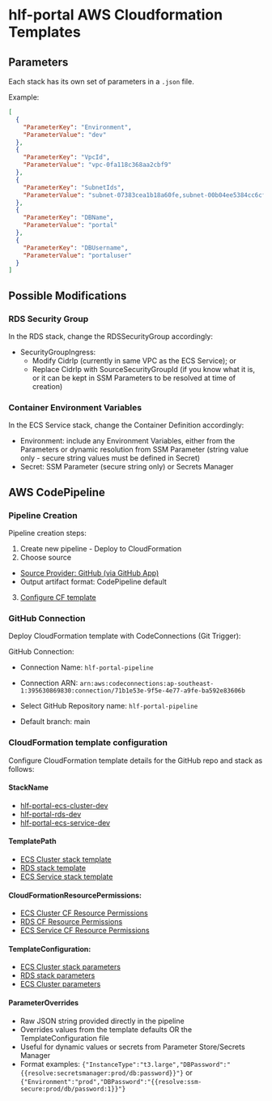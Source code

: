 # hlf-portal AWS Cloudformation Templates

## Parameters

Each stack has its own set of parameters in a `.json` file.

Example:

```json
[
  {
    "ParameterKey": "Environment",
    "ParameterValue": "dev"
  },
  {
    "ParameterKey": "VpcId",
    "ParameterValue": "vpc-0fa118c368aa2cbf9"
  },
  {
    "ParameterKey": "SubnetIds",
    "ParameterValue": "subnet-07383cea1b18a60fe,subnet-00b04ee5384cc6cff"
  },
  {
    "ParameterKey": "DBName",
    "ParameterValue": "portal"
  },
  {
    "ParameterKey": "DBUsername",
    "ParameterValue": "portaluser"
  }
]
```

## Possible Modifications

### RDS Security Group

In the RDS stack, change the RDSSecurityGroup accordingly:
- SecurityGroupIngress: 
  - Modify CidrIp (currently in same VPC as the ECS Service); or
  - Replace CidrIp with SourceSecurityGroupId (if you know what it is, or it can be kept in SSM Parameters to be resolved at time of creation)

### Container Environment Variables

In the ECS Service stack, change the Container Definition accordingly:
- Environment: include any Environment Variables, either from the Parameters or dynamic resolution from SSM Parameter (string value only - secure string values must be defined in Secret)
- Secret: SSM Parameter (secure string only) or Secrets Manager

## AWS CodePipeline

### Pipeline Creation

Pipeline creation steps:
1. Create new pipeline - Deploy to CloudFormation
2. Choose source 
  - [Source Provider: GitHub (via GitHub App)](#github-connection)
  - Output artifact format: CodePipeline default
3. [Configure CF template](#cloudformation-template-configuration)

### GitHub Connection

Deploy CloudFormation template with CodeConnections (Git Trigger):

GitHub Connection:
- Connection Name: `hlf-portal-pipeline`
- Connection ARN: `arn:aws:codeconnections:ap-southeast-1:395630869830:connection/71b1e53e-9f5e-4e77-a9fe-ba592e83606b`

- Select GitHub Repository name: `hlf-portal-pipeline`
- Default branch: main

### CloudFormation template configuration

Configure CloudFormation template details for the GitHub repo and stack as follows:

#### StackName
- [hlf-portal-ecs-cluster-dev](./ecs-develop/deploy-1-ecs-cluster.sh)
- [hlf-portal-rds-dev](./ecs-develop/deploy-2-rds.sh)
- [hlf-portal-ecs-service-dev](./ecs-develop/deploy-3-ecs-service.sh)

#### TemplatePath
- [ECS Cluster stack template](./ecs-develop/ecs-cluster-stack.yaml)
- [RDS stack template](./ecs-develop/rds-stack.yaml)
- [ECS Service stack template](./ecs-develop/ecs-service-stack.yaml)

#### CloudFormationResourcePermissions:
- [ECS Cluster CF Resource Permissions](./ecs-develop/ecs-cluster-cf-resource-permissions.json)
- [RDS CF Resource Permissions](./ecs-develop/rds-cf-resource-permissions.json)
- [ECS Service CF Resource Permissions](./ecs-develop/ecs-service-cf-resource-permissions.json)

#### TemplateConfiguration:
- [ECS Cluster stack parameters](./ecs-develop/ecs-cluster-parameters.json)
- [RDS stack parameters](./ecs-develop/rds-parameters.json)
- [ECS Cluster parameters](./ecs-develop/ecs-service-parameters.json)

#### ParameterOverrides
- Raw JSON string provided directly in the pipeline
- Overrides values from the template defaults OR the TemplateConfiguration file
- Useful for dynamic values or secrets from Parameter Store/Secrets Manager
- Format examples: `{"InstanceType":"t3.large","DBPassword":"{{resolve:secretsmanager:prod/db:password}}"}` or `{"Environment":"prod","DBPassword":"{{resolve:ssm-secure:prod/db/password:1}}"}`
